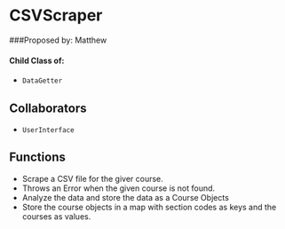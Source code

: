 # CSVScraper
###Proposed by: Matthew
#### Child Class of:
* `DataGetter`

## Collaborators
* `UserInterface`

## Functions
* Scrape a CSV file for the giver course.
* Throws an Error when the given course is not found.
* Analyze the data and store the data as a Course Objects
* Store the course objects in a map with section codes as keys and the courses as values.
